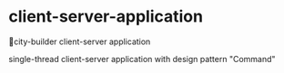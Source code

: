 # client-server-application
🌃city-builder client-server application

single-thread client-server application with design pattern "Command"
